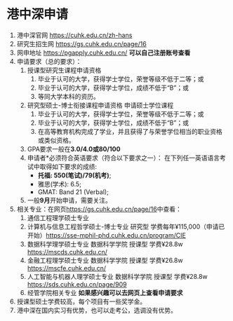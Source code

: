 # 港中深申请  

1. 港中深官网 <https://cuhk.edu.cn/zh-hans>  
2. 研究生招生网 <https://gs.cuhk.edu.cn/page/16>  
3. 网申地址 <https://pgapply.cuhk.edu.cn/> **可以自己注册账号查看**  
4. 申请要求（总的要求）：
   1. 授课型研究生课程申请资格  
      1. 毕业于认可的大学，获得学士学位，荣誉等级不低于二等；或
      2. 毕业于认可的大学，获得学士学位，成绩不低于“B”；或
      3. 等同大学本科的资历。
   2. 研究型硕士-博士衔接课程申请资格
        申请硕士学位课程
      1. 毕业于认可的大学，获得学士学位，荣誉等级不低于二等；或
      2. 毕业于认可的大学，获得学士学位，成绩不低于“B”；或
      3. 在高等教育机构完成了学业，并且获得了与荣誉学位相当的职业资格或类似资格。
   3. GPA要求一般在**3.0/4.0或80/100**  
   4. 申请者*必须符合英语要求（符合以下要求之一）：
        在下列任一英语语言考试中取得如下要求的成绩:  
         - **托福: 550(笔试)/79(机考)**;  
         - 雅思(学术): 6.5;  
         - GMAT: Band 21 (Verbal);  
   5. 一般**9月**开始申请，需要关注。
5. 相关专业：在网页<https://gs.cuhk.edu.cn/page/16>中查看：  
    1. 通信工程理学硕士专业
    2. 计算机与信息工程哲学硕士-博士专业 研究型 学费每年¥115,000（申请已开始）<https://sse-mphil-phd.cuhk.edu.cn/program/CIE>  
    3. 数据科学理学硕士专业 数据科学学院 授课型 学费¥28.8w <https://mscds.cuhk.edu.cn/>
    4. 金融工程理学硕士专业 数据科学学院 授课型 学费¥26.8w <https://mscfe.cuhk.edu.cn/>
    5. 人工智能与机器人理学硕士专业 数据科学学院 授课型 学费¥28.8w <https://sds.cuhk.edu.cn/page/909>
    6. 经管学院相关专业 **如果感兴趣可以去网页上查看申请要求**
6. 授课型硕士学费较高，每个项目有一些奖学金。
7. 港中深在国内实习有优势，也可以走考公，选调没有优势。  